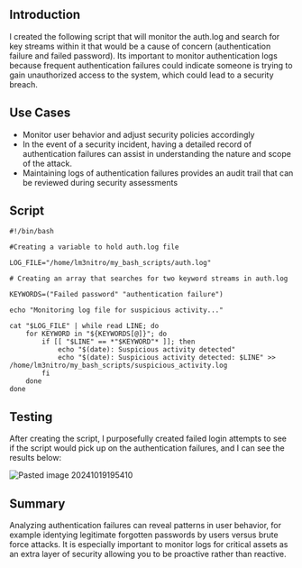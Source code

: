 ## Introduction

I created the following script that will monitor the auth.log and search for key streams within it that would be a cause of concern (authentication failure and failed password). Its important to monitor authentication logs because frequent authentication failures could indicate someone is trying to gain unauthorized access to the system, which could lead to a security breach.

## Use Cases

+ Monitor user behavior and adjust security policies accordingly
+ In the event of a security incident, having a detailed record of authentication failures can assist in understanding the nature and scope of the attack.
+ Maintaining logs of authentication failures provides an audit trail that can be reviewed during security assessments

## Script

```
#!/bin/bash

#Creating a variable to hold auth.log file

LOG_FILE="/home/lm3nitro/my_bash_scripts/auth.log"

# Creating an array that searches for two keyword streams in auth.log

KEYWORDS=("Failed password" "authentication failure")

echo "Monitoring log file for suspicious activity..."

cat "$LOG_FILE" | while read LINE; do
    for KEYWORD in "${KEYWORDS[@]}"; do
        if [[ "$LINE" == *"$KEYWORD"* ]]; then
            echo "$(date): Suspicious activity detected"
            echo "$(date): Suspicious activity detected: $LINE" >> /home/lm3nitro/my_bash_scripts/suspicious_activity.log
        fi
    done
done
```

## Testing

After creating the script, I purposefully created failed login attempts to see if the script would pick up on the authentication failures, and I can see the results below: 

![Pasted image 20241019195410](https://github.com/user-attachments/assets/56757c3d-d161-42ea-b4c7-f254a85ca986)

## Summary

Analyzing authentication failures can reveal patterns in user behavior, for example identying legitimate forgotten passwords by users versus brute force attacks. It is especially important to monitor logs for critical assets as an extra layer of security allowing you to be proactive rather than reactive. 
